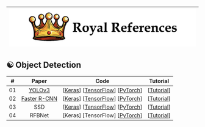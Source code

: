 |![image](https://github.com/Royal-526/Royal-References/blob/master/logo.png)|
|---|


## ☯️ Object Detection

|#|Paper|Code|Tutorial|
|:---:|:---:|:---:|:---:|
|01|[YOLOv3](https://github.com/ldkong1205/MSc-Dissertation/blob/master/PAPERS/%E3%80%8CYOLOv3%E3%80%8D.pdf)|[[Keras](https://github.com/qqwweee/keras-yolo3)] [[TensorFlow](https://github.com/YunYang1994/tensorflow-yolov3)] [[PyTorch](https://github.com/eriklindernoren/PyTorch-YOLOv3)]|[[Tutorial](https://medium.com/@viirya/yolo-a-very-simple-tutorial-8d573a303480)]|
|02|[Faster R-CNN](https://github.com/ldkong1205/MSc-Dissertation/blob/master/PAPERS/%E3%80%8CFaster%20R-CNN%E3%80%8D.pdf)|[[Keras](https://github.com/you359/Keras-FasterRCNN)] [[TensorFlow](https://github.com/endernewton/tf-faster-rcnn)] [[PyTorch](https://github.com/jwyang/faster-rcnn.pytorch)]|[[Tutorial](https://medium.com/@smallfishbigsea/faster-r-cnn-explained-864d4fb7e3f8)]|
|03|SSD|[[Keras](https://github.com/kuhung/SSD_keras)] [[TensorFlow](https://github.com/balancap/SSD-Tensorflow)] [[PyTorch](https://github.com/amdegroot/ssd.pytorch)]|[[Tutorial](https://medium.com/@smallfishbigsea/understand-ssd-and-implement-your-own-caa3232cd6ad)]|
|04|RFBNet|[Keras] [TensorFlow] [[PyTorch](https://github.com/ruinmessi/RFBNet)]|[[Tutorial](https://blog.csdn.net/u014380165/article/details/81556769)]|
